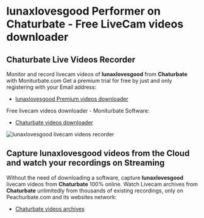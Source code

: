 # lunaxlovesgood Performer on Chaturbate - Free LiveCam videos downloader

## Chaturbate Live Videos Recorder

Monitor and record livecam videos of **lunaxlovesgood** from **Chaturbate** with Moniturbate.com
Get a premium trial for free by just and only registering with your Email address:
* [lunaxlovesgood Premium videos downloader](https://moniturbate.com/request-demo-licence-key.html)

Free livecam videos downloader - Moniturbate Software:
* [Chaturbate videos downloader](https://moniturbate.com/moniturbate-download-software.html)

![lunaxlovesgood livecam videos recorder](https://peachurnet.com/templates/moniturbate-software.png)


## Capture lunaxlovesgood videos from the Cloud and watch your recordings on Streaming

Without the need of downloading a software, capture **lunaxlovesgood** livecam videos from **Chaturbate** 100% online.
Watch Livecam archives from **Chaturbate** unlimitedly from thousands of existing recordings, only on Peachurbate.com and its websites network:
* [Chaturbate videos archives](https://peachurnet.com/)